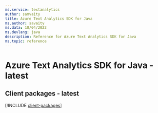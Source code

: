 ```yaml
---
ms.service: textanalytics
author: samvaity
title: Azure Text Analytics SDK for Java
ms.author: savaity
ms.data: 10/04/2022
ms.devlang: java
description: Reference for Azure Text Analytics SDK for Java
ms.topic: reference
---
```

# Azure Text Analytics SDK for Java - latest

## Client packages - latest
[!INCLUDE [client-packages](text-analytics-client-index.md)]